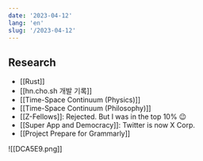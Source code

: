 ```yaml
---
date: '2023-04-12'
lang: 'en'
slug: '/2023-04-12'
---
```


## Research

- [[Rust]]
- [[hn.cho.sh 개발 기록]]
- [[Time-Space Continuum (Physics)]]
- [[Time-Space Continuum (Philosophy)]]
- [[Z-Fellows]]: Rejected. But I was in the top 10% 😉
- [[Super App and Democracy]]: Twitter is now X Corp.
- [[Project Prepare for Grammarly]]

![[DCA5E9.png]]
